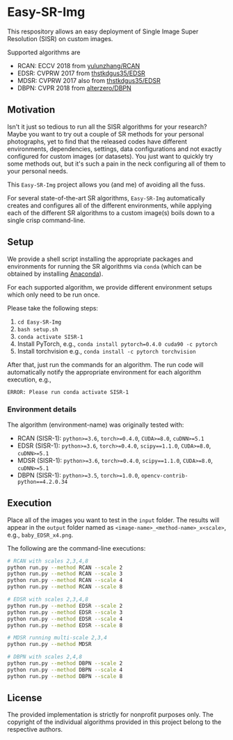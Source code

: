 # Easy-SR-Img
This respository allows an easy deployment of Single Image Super Resolution (SISR) on custom images.

Supported algorithms are
- RCAN: ECCV 2018 from [yulunzhang/RCAN](https://github.com/yulunzhang/RCAN)
- EDSR: CVPRW 2017 from [thstkdgus35/EDSR](https://github.com/thstkdgus35/EDSR-PyTorch)
- MDSR: CVPRW 2017 also from [thstkdgus35/EDSR](https://github.com/thstkdgus35/EDSR-PyTorch)
- DBPN: CVPR 2018 from [alterzero/DBPN](https://github.com/alterzero/DBPN-Pytorch)

## Motivation
Isn't it just so tedious to run all the SISR algorithms for your research?
Maybe you want to try out a couple of SR methods for your personal photographs, yet to find that the released codes have different environments, dependencies, settings, data configurations and not exactly configured for custom images (or datasets).
You just want to quickly try some methods out, but it's such a pain in the neck configuring all of them to your personal needs.

This `Easy-SR-Img` project allows you (and me) of avoiding all the fuss.

For several state-of-the-art SR algorithms, `Easy-SR-Img` automatically creates and configures all of the different environments, while applying each of the different SR algorithms to a custom image(s) boils down to a single crisp command-line.

## Setup
We provide a shell script installing the appropriate packages and environments for running the SR algorithms via `conda` (which can be obtained by installing [Anaconda](https://www.anaconda.com/)).

For each supported algorithm, we provide different environment setups which only need to be run once.

Please take the following steps: 
1. `cd Easy-SR-Img`
2. `bash setup.sh`
3. `conda activate SISR-1`
4. Install PyTorch, e.g., `conda install pytorch=0.4.0 cuda90 -c pytorch`
5. Install torchvision e.g., `conda install -c pytorch torchvision`

After that, just run the commands for an algorithm.
The run code will automatically notify the appropriate environment for each algorithm execution, e.g.,

`ERROR: Please run conda activate SISR-1`


### Environment details
The algorithm (environment-name) was originally tested with: 
- RCAN (SISR-1): `python>=3.6`, `torch>=0.4.0`, `CUDA>=8.0`, `cuDNN>=5.1`
- EDSR (SISR-1): `python>=3.6`, `torch>=0.4.0`, `scipy==1.1.0`, `CUDA>=8.0`, `cuDNN>=5.1`
- MDSR (SISR-1): `python>=3.6`, `torch>=0.4.0`, `scipy==1.1.0`, `CUDA>=8.0`, `cuDNN>=5.1`
- DBPN (SISR-1): `python>=3.5`, `torch>=1.0.0`, `opencv-contrib-python==4.2.0.34`

## Execution
Place all of the images you want to test in the `input` folder.
The results will appear in the `output` folder named as `<image-name>_<method-name>_x<scale>`, e.g., `baby_EDSR_x4.png`.

The following are the command-line executions:

```bash
# RCAN with scales 2,3,4,8
python run.py --method RCAN --scale 2
python run.py --method RCAN --scale 3
python run.py --method RCAN --scale 4
python run.py --method RCAN --scale 8

# EDSR with scales 2,3,4,8
python run.py --method EDSR --scale 2
python run.py --method EDSR --scale 3
python run.py --method EDSR --scale 4
python run.py --method EDSR --scale 8

# MDSR running multi-scale 2,3,4
python run.py --method MDSR

# DBPN with scales 2,4,8
python run.py --method DBPN --scale 2
python run.py --method DBPN --scale 4
python run.py --method DBPN --scale 8
```

## License
The provided implementation is strictly for nonprofit purposes only. 
The copyright of the individual algorithms provided in this project belong to the respective authors.